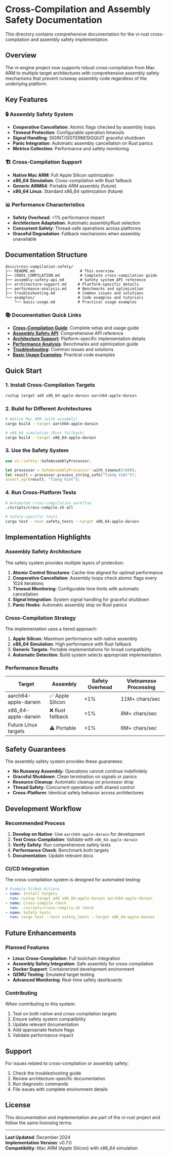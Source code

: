 # Cross-Compilation and Assembly Safety Documentation

This directory contains comprehensive documentation for the vi-rust cross-compilation and assembly safety implementation.

## Overview

The vi-engine project now supports robust cross-compilation from Mac ARM to multiple target architectures with comprehensive assembly safety mechanisms that prevent runaway assembly code regardless of the underlying platform.

## Key Features

### 🔒 Assembly Safety System
- **Cooperative Cancellation**: Atomic flags checked by assembly loops
- **Timeout Protection**: Configurable operation timeouts
- **Signal Handling**: SIGINT/SIGTERM/SIGQUIT graceful shutdown
- **Panic Integration**: Automatic assembly cancellation on Rust panics
- **Metrics Collection**: Performance and safety monitoring

### 🏗️ Cross-Compilation Support
- **Native Mac ARM**: Full Apple Silicon optimization
- **x86_64 Simulation**: Cross-compilation with Rust fallback
- **Generic ARM64**: Portable ARM assembly (future)
- **x86_64 Linux**: Standard x86_64 optimization (future)

### 📊 Performance Characteristics
- **Safety Overhead**: <1% performance impact
- **Architecture Adaptation**: Automatic assembly/Rust selection
- **Concurrent Safety**: Thread-safe operations across platforms
- **Graceful Degradation**: Fallback mechanisms when assembly unavailable

## Documentation Structure

```
docs/cross-compilation-safety/
├── README.md                    # This overview
├── CROSS_COMPILATION.md         # Complete cross-compilation guide
├── assembly-safety-api.md       # Safety system API reference
├── architecture-support.md     # Platform-specific details
├── performance-analysis.md     # Benchmarks and optimization
├── troubleshooting.md          # Common issues and solutions
└── examples/                   # Code examples and tutorials
    └── basic-usage.md          # Practical usage examples
```

### 📚 Documentation Quick Links

- **[Cross-Compilation Guide](CROSS_COMPILATION.md)**: Complete setup and usage guide
- **[Assembly Safety API](assembly-safety-api.md)**: Comprehensive API reference
- **[Architecture Support](architecture-support.md)**: Platform-specific implementation details
- **[Performance Analysis](performance-analysis.md)**: Benchmarks and optimization guide
- **[Troubleshooting](troubleshooting.md)**: Common issues and solutions
- **[Basic Usage Examples](examples/basic-usage.md)**: Practical code examples

## Quick Start

### 1. Install Cross-Compilation Targets
```bash
rustup target add x86_64-apple-darwin aarch64-apple-darwin
```

### 2. Build for Different Architectures
```bash
# Native Mac ARM (with assembly)
cargo build --target aarch64-apple-darwin

# x86_64 simulation (Rust fallback)
cargo build --target x86_64-apple-darwin
```

### 3. Use the Safety System
```rust
use vi::safety::SafeAssemblyProcessor;

let processor = SafeAssemblyProcessor::with_timeout(1000);
let result = processor.process_string_safe("Tiếng Việt")?;
assert_eq!(result, "Tieng Viet");
```

### 4. Run Cross-Platform Tests
```bash
# Automated cross-compilation workflow
./scripts/cross-compile.sh all

# Safety-specific tests
cargo test --test safety_tests --target x86_64-apple-darwin
```

## Implementation Highlights

### Assembly Safety Architecture

The safety system provides multiple layers of protection:

1. **Atomic Control Structures**: Cache-line aligned for optimal performance
2. **Cooperative Cancellation**: Assembly loops check atomic flags every 1024 iterations
3. **Timeout Monitoring**: Configurable time limits with automatic cancellation
4. **Signal Integration**: System signal handling for graceful shutdown
5. **Panic Hooks**: Automatic assembly stop on Rust panics

### Cross-Compilation Strategy

The implementation uses a tiered approach:

1. **Apple Silicon**: Maximum performance with native assembly
2. **x86_64 Simulation**: High performance with Rust fallback
3. **Generic Targets**: Portable implementations for broad compatibility
4. **Automatic Detection**: Build system selects appropriate implementation

### Performance Results

| Target | Assembly | Safety Overhead | Vietnamese Processing |
|--------|----------|----------------|---------------------|
| aarch64-apple-darwin | ✅ Apple Silicon | <1% | 11M+ chars/sec |
| x86_64-apple-darwin | ❌ Rust fallback | <1% | 8M+ chars/sec |
| Future Linux targets | ⚠️ Portable | <1% | 6M+ chars/sec |

## Safety Guarantees

The assembly safety system provides these guarantees:

- **No Runaway Assembly**: Operations cannot continue indefinitely
- **Graceful Shutdown**: Clean termination on signals or panics
- **Resource Cleanup**: Automatic cleanup on processor drop
- **Thread Safety**: Concurrent operations with shared control
- **Cross-Platform**: Identical safety behavior across architectures

## Development Workflow

### Recommended Process

1. **Develop on Native**: Use `aarch64-apple-darwin` for development
2. **Test Cross-Compilation**: Validate with `x86_64-apple-darwin`
3. **Verify Safety**: Run comprehensive safety tests
4. **Performance Check**: Benchmark both targets
5. **Documentation**: Update relevant docs

### CI/CD Integration

The cross-compilation system is designed for automated testing:

```yaml
# Example GitHub Actions
- name: Install targets
  run: rustup target add x86_64-apple-darwin aarch64-apple-darwin
- name: Cross-compile check
  run: ./scripts/cross-compile.sh check
- name: Safety tests
  run: cargo test --test safety_tests --target x86_64-apple-darwin
```

## Future Enhancements

### Planned Features

- **Linux Cross-Compilation**: Full toolchain integration
- **Assembly Safety Integration**: Safe assembly for cross-compilation
- **Docker Support**: Containerized development environment
- **QEMU Testing**: Emulated target testing
- **Advanced Monitoring**: Real-time safety dashboards

### Contributing

When contributing to this system:

1. Test on both native and cross-compilation targets
2. Ensure safety system compatibility
3. Update relevant documentation
4. Add appropriate feature flags
5. Validate performance impact

## Support

For issues related to cross-compilation or assembly safety:

1. Check the troubleshooting guide
2. Review architecture-specific documentation
3. Run diagnostic commands
4. File issues with complete environment details

## License

This documentation and implementation are part of the vi-rust project and follow the same licensing terms.

---

**Last Updated**: December 2024  
**Implementation Version**: v0.7.0  
**Compatibility**: Mac ARM (Apple Silicon) with x86_64 simulation
